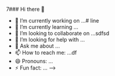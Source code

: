 
7### Hi there 👋


- 🔭 I’m currently working on ...#  line 
- 🌱 I’m currently learning ...
- 👯 I’m looking to collaborate on ...sdfsd
- 🤔 I’m looking for help with ...
- 💬 Ask me about ...
- 📫 How to reach me: ...df
- 😄 Pronouns: ...
- ⚡ Fun fact: ...
-->
